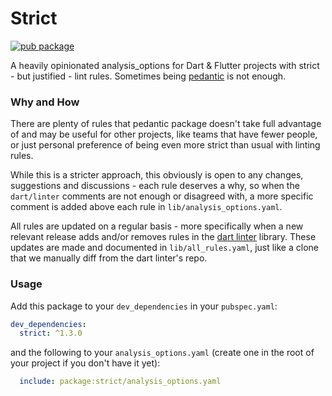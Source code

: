 # Strict

[![pub package](https://img.shields.io/pub/v/strict?style=flat-square)](https://pub.dev/packages/strict)

A heavily opinionated analysis_options for Dart & Flutter projects with strict - but
justified - lint rules. Sometimes being [pedantic](https://github.com/google/pedantic) is not enough.

### Why and How

There are plenty of rules that pedantic package doesn't take full advantage of and may be
useful for other projects, like teams that have fewer people, or just personal preference
of being even more strict than usual with linting rules.

While this is a stricter approach, this obviously is open to any changes, suggestions and
discussions - each rule deserves a why, so when the `dart/linter` comments are not enough or
disagreed with, a more specific comment is added above each rule in `lib/analysis_options.yaml`.

All rules are updated on a regular basis - more specifically when a new relevant release
adds and/or removes rules in the [dart linter](https://github.com/dart-lang/linter) library.
These updates are made and documented in `lib/all_rules.yaml`, just like a clone that we manually
diff from the dart linter's repo.

### Usage

Add this package to your `dev_dependencies` in your `pubspec.yaml`:

```yaml
dev_dependencies:
  strict: ^1.3.0
```

and the following to your `analysis_options.yaml` (create one in the root of your project if you don't
have it yet):

```yaml
  include: package:strict/analysis_options.yaml
```